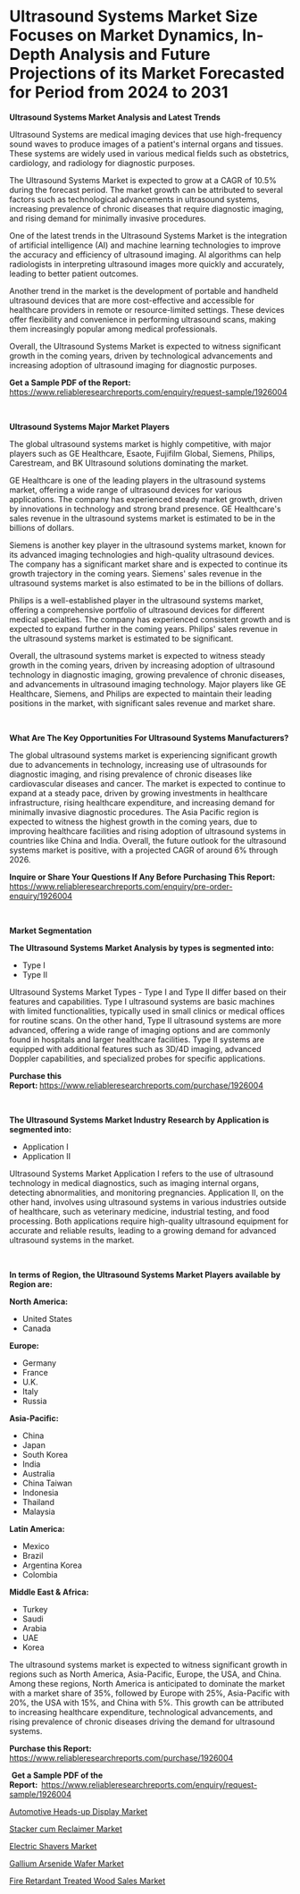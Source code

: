 <p><h1>Ultrasound Systems Market Size Focuses on Market Dynamics, In-Depth Analysis and Future Projections of its Market Forecasted for Period from 2024 to 2031</h1></p><p><strong>Ultrasound Systems Market Analysis and Latest Trends</strong></p>
<p><p>Ultrasound Systems are medical imaging devices that use high-frequency sound waves to produce images of a patient's internal organs and tissues. These systems are widely used in various medical fields such as obstetrics, cardiology, and radiology for diagnostic purposes.</p><p>The Ultrasound Systems Market is expected to grow at a CAGR of 10.5% during the forecast period. The market growth can be attributed to several factors such as technological advancements in ultrasound systems, increasing prevalence of chronic diseases that require diagnostic imaging, and rising demand for minimally invasive procedures.</p><p>One of the latest trends in the Ultrasound Systems Market is the integration of artificial intelligence (AI) and machine learning technologies to improve the accuracy and efficiency of ultrasound imaging. AI algorithms can help radiologists in interpreting ultrasound images more quickly and accurately, leading to better patient outcomes.</p><p>Another trend in the market is the development of portable and handheld ultrasound devices that are more cost-effective and accessible for healthcare providers in remote or resource-limited settings. These devices offer flexibility and convenience in performing ultrasound scans, making them increasingly popular among medical professionals.</p><p>Overall, the Ultrasound Systems Market is expected to witness significant growth in the coming years, driven by technological advancements and increasing adoption of ultrasound imaging for diagnostic purposes.</p></p>
<p><strong>Get a Sample PDF of the Report:&nbsp;</strong> <a href="https://www.reliableresearchreports.com/enquiry/request-sample/1926004">https://www.reliableresearchreports.com/enquiry/request-sample/1926004</a></p>
<p>&nbsp;</p>
<p><strong>Ultrasound Systems Major Market Players</strong></p>
<p><p>The global ultrasound systems market is highly competitive, with major players such as GE Healthcare, Esaote, Fujifilm Global, Siemens, Philips, Carestream, and BK Ultrasound solutions dominating the market.</p><p>GE Healthcare is one of the leading players in the ultrasound systems market, offering a wide range of ultrasound devices for various applications. The company has experienced steady market growth, driven by innovations in technology and strong brand presence. GE Healthcare's sales revenue in the ultrasound systems market is estimated to be in the billions of dollars.</p><p>Siemens is another key player in the ultrasound systems market, known for its advanced imaging technologies and high-quality ultrasound devices. The company has a significant market share and is expected to continue its growth trajectory in the coming years. Siemens' sales revenue in the ultrasound systems market is also estimated to be in the billions of dollars.</p><p>Philips is a well-established player in the ultrasound systems market, offering a comprehensive portfolio of ultrasound devices for different medical specialties. The company has experienced consistent growth and is expected to expand further in the coming years. Philips' sales revenue in the ultrasound systems market is estimated to be significant.</p><p>Overall, the ultrasound systems market is expected to witness steady growth in the coming years, driven by increasing adoption of ultrasound technology in diagnostic imaging, growing prevalence of chronic diseases, and advancements in ultrasound imaging technology. Major players like GE Healthcare, Siemens, and Philips are expected to maintain their leading positions in the market, with significant sales revenue and market share.</p></p>
<p>&nbsp;</p>
<p><strong>What Are The Key Opportunities For Ultrasound Systems Manufacturers?</strong></p>
<p><p>The global ultrasound systems market is experiencing significant growth due to advancements in technology, increasing use of ultrasounds for diagnostic imaging, and rising prevalence of chronic diseases like cardiovascular diseases and cancer. The market is expected to continue to expand at a steady pace, driven by growing investments in healthcare infrastructure, rising healthcare expenditure, and increasing demand for minimally invasive diagnostic procedures. The Asia Pacific region is expected to witness the highest growth in the coming years, due to improving healthcare facilities and rising adoption of ultrasound systems in countries like China and India. Overall, the future outlook for the ultrasound systems market is positive, with a projected CAGR of around 6% through 2026.</p></p>
<p><strong>Inquire or Share Your Questions If Any Before Purchasing This Report:</strong> <a href="https://www.reliableresearchreports.com/enquiry/pre-order-enquiry/1926004">https://www.reliableresearchreports.com/enquiry/pre-order-enquiry/1926004</a></p>
<p>&nbsp;</p>
<p><strong>Market Segmentation</strong></p>
<p><strong>The Ultrasound Systems Market Analysis by types is segmented into:</strong></p>
<p><ul><li>Type I</li><li>Type II</li></ul></p>
<p><p>Ultrasound Systems Market Types - Type I and Type II differ based on their features and capabilities. Type I ultrasound systems are basic machines with limited functionalities, typically used in small clinics or medical offices for routine scans. On the other hand, Type II ultrasound systems are more advanced, offering a wide range of imaging options and are commonly found in hospitals and larger healthcare facilities. Type II systems are equipped with additional features such as 3D/4D imaging, advanced Doppler capabilities, and specialized probes for specific applications.</p></p>
<p><strong>Purchase this Report:&nbsp;</strong><a href="https://www.reliableresearchreports.com/purchase/1926004">https://www.reliableresearchreports.com/purchase/1926004</a></p>
<p>&nbsp;</p>
<p><strong>The Ultrasound Systems Market Industry Research by Application is segmented into:</strong></p>
<p><ul><li>Application I</li><li>Application II</li></ul></p>
<p><p>Ultrasound Systems Market Application I refers to the use of ultrasound technology in medical diagnostics, such as imaging internal organs, detecting abnormalities, and monitoring pregnancies. Application II, on the other hand, involves using ultrasound systems in various industries outside of healthcare, such as veterinary medicine, industrial testing, and food processing. Both applications require high-quality ultrasound equipment for accurate and reliable results, leading to a growing demand for advanced ultrasound systems in the market.</p></p>
<p>&nbsp;</p>
<p><strong>In terms of Region, the Ultrasound Systems Market Players available by Region are:</strong></p>
<p>
    <p> <strong> North America: </strong>
        <ul>
            <li>United States</li>
            <li>Canada</li>
        </ul>
        </p> 
    <p> <strong> Europe: </strong>
        <ul>
            <li>Germany</li>
            <li>France</li>
            <li>U.K.</li>
            <li>Italy</li>
            <li>Russia</li>
        </ul>
        </p> 
    <p> <strong> Asia-Pacific: </strong>
        <ul>
            <li>China</li>
            <li>Japan</li>
            <li>South Korea</li>
            <li>India</li>
            <li>Australia</li>
            <li>China Taiwan</li>
            <li>Indonesia</li>
            <li>Thailand</li>
            <li>Malaysia</li>
        </ul>
        </p> 
    <p> <strong> Latin America: </strong>
        <ul>
            <li>Mexico</li>
            <li>Brazil</li>
            <li>Argentina Korea</li>
            <li>Colombia</li>
        </ul>
        </p> 
    <p> <strong> Middle East & Africa: </strong>
        <ul>
            <li>Turkey</li>
            <li>Saudi</li>
            <li>Arabia</li>
            <li>UAE</li>
            <li>Korea</li>
        </ul>
    </p>
    </p>
<p><p>The ultrasound systems market is expected to witness significant growth in regions such as North America, Asia-Pacific, Europe, the USA, and China. Among these regions, North America is anticipated to dominate the market with a market share of 35%, followed by Europe with 25%, Asia-Pacific with 20%, the USA with 15%, and China with 5%. This growth can be attributed to increasing healthcare expenditure, technological advancements, and rising prevalence of chronic diseases driving the demand for ultrasound systems.</p></p>
<p><strong>Purchase this Report: </strong><a href="https://www.reliableresearchreports.com/purchase/1926004">https://www.reliableresearchreports.com/purchase/1926004</a></p>
<p>&nbsp;<strong>Get a Sample PDF of the Report:&nbsp;&nbsp;</strong><a href="https://www.reliableresearchreports.com/enquiry/request-sample/1926004">https://www.reliableresearchreports.com/enquiry/request-sample/1926004</a></p>
<p><strong></strong></p>
<p><p><a href="https://automatic-knee-4c7.notion.site/Automotive-Heads-up-Display-Market-Provides-Detailed-Segmentation-of-this-Market-based-on-Type-Appl-38af52c15bd849d1b12972267b4f60b0">Automotive Heads-up Display Market</a></p><p><a href="https://sulfuric-clavicle-d39.notion.site/Stacker-cum-Reclaimer-Market-Size-Reflecting-a-Forecast-Till-2031-Market-By-Type-By-Application-an-973758fb89f247abb4163f368098760c">Stacker cum Reclaimer Market</a></p><p><a href="https://view.publitas.com/reportprime-1/electric-shavers-market-research-report-provides-thorough-industry-overview-which-offers-an-in-depth-analysis-of-product-trends-and-new-market-divisions/">Electric Shavers Market</a></p><p><a href="https://view.publitas.com/reportprime-1/gallium-arsenide-wafer-market-challenges-opportunities-and-growth-drivers-and-major-market-players-forecasted-for-period-from-2024-2031/">Gallium Arsenide Wafer Market</a></p><p><a href="https://sulfuric-clavicle-d39.notion.site/Fire-Retardant-Treated-Wood-Sales-Market-Research-Report-The-Key-To-Successful-Business-Strategy-Fo-c5b839df6f5b4eabb4c70b78def00571">Fire Retardant Treated Wood Sales Market</a></p></p>